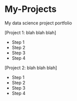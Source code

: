 # My-Projects
My data science project portfolio


[Project 1: blah blah blah]
* Step 1
* Step 2
* Step 3
* Step 4

[Project 2: blah blah blah]
* Step 1
* Step 2
* Step 3
* Step 4
